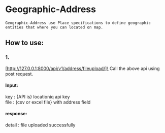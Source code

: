 # Geographic-Address
    Geographic-Address use Place specifications to define geographic entities that where you can located on map.
    
## How to use: 
### 1.
 [http://127.0.0.1:8000/api/v1/address/fileupload/]\
 Call the above api using post request.
 #### Input:
 key :  {API is} locationiq api key\
 file : {csv or excel file} with address field
 #### response:
 detail : file uploaded successfully
